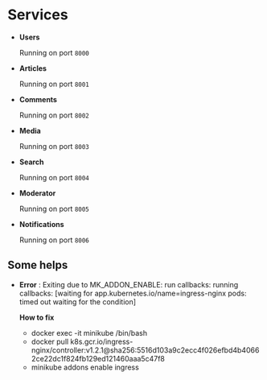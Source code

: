 # Services

- **Users**

    Running on port `8000`

- **Articles**

    Running on port `8001`

- **Comments**

    Running on port `8002`

- **Media**

    Running on port `8003`

- **Search**

    Running on port `8004`

- **Moderator**

    Running on port `8005`

- **Notifications**

    Running on port `8006`

## Some helps

- **Error** :  Exiting due to MK_ADDON_ENABLE: run callbacks: running callbacks: [waiting for app.kubernetes.io/name=ingress-nginx pods: timed out waiting for the condition]

  **How to fix**

  - docker exec -it minikube /bin/bash
  - docker pull k8s.gcr.io/ingress-nginx/controller:v1.2.1@sha256:5516d103a9c2ecc4f026efbd4b40662ce22dc1f824fb129ed121460aaa5c47f8
  - minikube addons enable ingress
